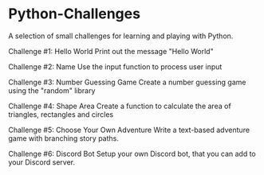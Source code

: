 # Python-Challenges
A selection of small challenges for learning and playing with Python.

Challenge #1: Hello World
Print out the message "Hello World"

Challenge #2: Name
Use the input function to process user input

Challenge #3: Number Guessing Game
Create a number guessing game using the "random" library

Challenge #4: Shape Area
Create a function to calculate the area of triangles, rectangles and circles 

Challenge #5: Choose Your Own Adventure
Write a text-based adventure game with branching story paths.

Challenge #6: Discord Bot
Setup your own Discord bot, that you can add to your Discord server.
